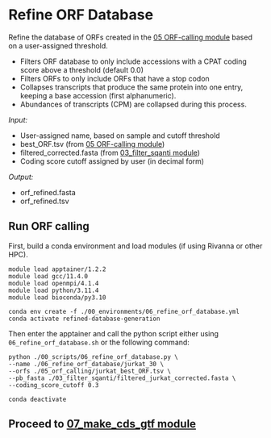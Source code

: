 # Refine ORF Database
Refine the database of ORFs created in the [05 ORF-calling module](https://github.com/efwatts/LRP_Troubleshooting/tree/main/05_orf-calling) based on a user-assigned threshold.<br />
- Filters ORF database to only include accessions with a CPAT coding score above a threshold (default 0.0)
- Filters ORFs to only include ORFs that have a stop codon
- Collapses transcripts that produce the same protein into one entry, keeping a base accession (first alphanumeric).
- Abundances of transcripts (CPM) are collapsed during this process.

_Input:_ <br />
- User-assigned name, based on sample and cutoff threshold
- best_ORF.tsv (from [05 ORF-calling module](https://github.com/efwatts/LRP_Troubleshooting/tree/main/05_orf-calling)) 
- filtered_corrected.fasta (from [03_filter_sqanti module](https://github.com/efwatts/LRP_Troubleshooting/tree/main/03_filter_sqanti))
- Coding score cutoff assigned by user (in decimal form)

_Output:_
- orf_refined.fasta
- orf_refined.tsv

## Run ORF calling
First, build a conda environment and load modules (if using Rivanna or other HPC). <br />
```
module load apptainer/1.2.2
module load gcc/11.4.0  
module load openmpi/4.1.4
module load python/3.11.4
module load bioconda/py3.10

conda env create -f ./00_environments/06_refine_orf_database.yml
conda activate refined-database-generation
```
Then enter the apptainer and call the python script either using `06_refine_orf_database.sh` or the following command: <br />
```
python ./00_scripts/06_refine_orf_database.py \
--name ./06_refine_orf_database/jurkat_30 \
--orfs ./05_orf_calling/jurkat_best_ORF.tsv \
--pb_fasta ./03_filter_sqanti/filtered_jurkat_corrected.fasta \
--coding_score_cutoff 0.3 

conda deactivate 
```
## Proceed to [07_make_cds_gtf module](https://github.com/efwatts/LRP_Troubleshooting/tree/main/07_make_cds_gtf)
